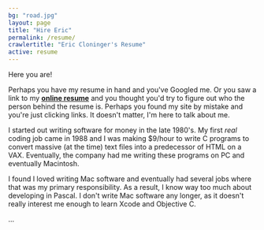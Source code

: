 ```yaml
---
bg: "road.jpg"
layout: page
title: "Hire Eric"
permalink: /resume/
crawlertitle: "Eric Cloninger's Resume"
active: resume
---
```


Here you are! 

Perhaps you have my resume in hand and you've Googled me. Or you saw a link
to my **[online resume](http://portfolio.ericcloninger.com)** and you thought you'd try to 
figure out who the person behind the resume is. Perhaps you found my site by mistake and
you're just clicking links. It doesn't matter, I'm here to talk about me.

I started out writing software for money in the late 1980's. My first *real* coding job
came in 1988 and I was making $9/hour to write C programs to convert massive (at the time) text
files into a predecessor of HTML on a VAX.  Eventually, the company had me writing these
programs on PC and eventually Macintosh.

I found I loved writing Mac software and eventually had several jobs where that was my
primary responsibility. As a result, I know way too much about developing in Pascal. I don't
write Mac software any longer, as it doesn't really interest me enough to learn Xcode and
Objective C.

...